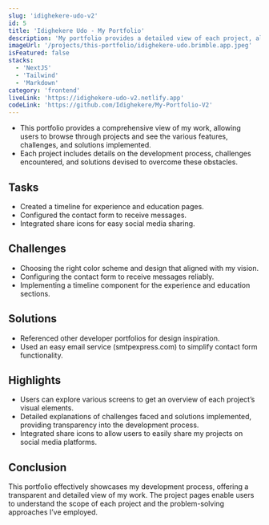 ```yaml
---
slug: 'idighekere-udo-v2'
id: 5
title: 'Idighekere Udo - My Portfolio'
description: 'My portfolio provides a detailed view of each project, allowing users to explore the work I’ve done comprehensively. '
imageUrl: '/projects/this-portfolio/idighekere-udo.brimble.app.jpeg'
isFeatured: false
stacks:
  - 'NextJS'
  - 'Tailwind'
  - 'Markdown'
category: 'frontend'
liveLink: 'https://idighekere-udo-v2.netlify.app'
codeLink: 'https://github.com/Idighekere/My-Portfolio-V2'
---
```



- This portfolio provides a comprehensive view of my work, allowing users to browse through projects and see the various features, challenges, and solutions implemented.
- Each project includes details on the development process, challenges encountered, and solutions devised to overcome these obstacles.

## Tasks
- Created a timeline for experience and education pages.
- Configured the contact form to receive messages.
- Integrated share icons for easy social media sharing.

## Challenges
- Choosing the right color scheme and design that aligned with my vision.
- Configuring the contact form to receive messages reliably.
- Implementing a timeline component for the experience and education sections.

## Solutions
- Referenced other developer portfolios for design inspiration.
- Used an easy email service (smtpexpress.com) to simplify contact form functionality.

## Highlights
- Users can explore various screens to get an overview of each project’s visual elements.
- Detailed explanations of challenges faced and solutions implemented, providing transparency into the development process.
- Integrated share icons to allow users to easily share my projects on social media platforms.

## Conclusion
This portfolio effectively showcases my development process, offering a transparent and detailed view of my work. The project pages enable users to understand the scope of each project and the problem-solving approaches I’ve employed.
